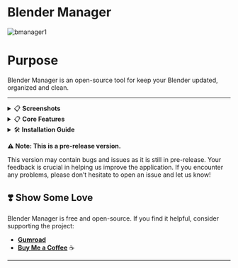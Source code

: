 # Blender Manager

![bmanager1](https://github.com/user-attachments/assets/8f9f6104-29c1-405b-b0f4-9516470f7231)


# Purpose

Blender Manager is an open-source tool for keep your Blender updated, organized and clean.


---

<details>
<summary>📋 <strong>Screenshots</strong></summary>

 ![1](https://github.com/user-attachments/assets/97cfd485-9be2-42ab-ad28-adf1b9282437)
  
![1 5](https://github.com/user-attachments/assets/f8d9634f-9d74-4317-9b28-c7606caca572)

![2](https://github.com/user-attachments/assets/f507a55a-55c9-48ed-9df9-3267f454ea41)

![3](https://github.com/user-attachments/assets/fd72d7ef-4dd0-4d69-8edf-70231bd736f2)

![4](https://github.com/user-attachments/assets/8d856750-9358-4f2b-9ed4-d9d81e0c687e)

![5](https://github.com/user-attachments/assets/7325f458-e405-41d5-a225-7df15ff6b1f1)

![6](https://github.com/user-attachments/assets/e388930a-c6df-4d6e-977b-c1509e2e734f)

![7](https://github.com/user-attachments/assets/8eb8e308-550b-490f-8195-4fc44250c4f0)

![8](https://github.com/user-attachments/assets/918379e2-f83b-44d0-bcb8-aa92d44fa13c)

![9](https://github.com/user-attachments/assets/d2133532-b858-41e9-8471-1fafbf89131f)

![10](https://github.com/user-attachments/assets/959458f4-b859-49f9-aeda-740bf227306a)

Selected Font: SimHei



</details>

<details>
<summary>📋 <strong>Core Features</strong></summary>


## **1) Main Menu**

- **Launch Blender**: Start your main Blender version, export it, or delete it with a click.  
- **Create Project**: Create a new project with reference images, a base mesh, and custom startup settings.  
- **Check Updates**: Check for the latest Blender version and update if needed.  
- **Preferences**: Customize the Blender Manager interface theme, fonts, sizes, and transparency.  
- **General Settings**: Configure general options like addon setup, auto-updates, launch behavior, and data reset.  
- **Blender Settings**: Export, import, or transfer settings between Blender versions.  
- **Recent Projects**: View, open, or delete recently accessed projects and check time spent.  
- **Help Section**: Access documentation, contributor credits, and donation options.  
- **Version Info**: View installed versions and update if an outdated version is detected.

---

## **2) Addon Management**

- **Add Addon**: Import Blender addons from your computer.  
- **Refresh**: Update the addon list after changes.  
- **Version Selection**: Choose a Blender version to view its addons.  
- **Addon List & Right-Click**: Manage addons by deleting, duplicating, activating, deactivating, or viewing info and documentation.

---

## **3) Project Management**

- **Add Project**: Import existing Blender projects into the manager.  
- **Refresh**: Refresh the project list to reflect recent changes.  
- **Project List**: Organize, drag and drop, and manage your project hierarchy.  
- **Project Info & Right-Click**: Rename, open, move, delete, export, or view project details and previews.

---

## **4) Version Management**

- **OS & Architecture**: Select your operating system and architecture for compatibility.  
- **Get Versions**: List official stable or experimental Blender releases.  
- **Install**: Download and install selected Blender versions.  
- **Release Notes**: Read about new features and updates in each release.  
- **Installed Versions**: View, refresh, create shortcuts, or delete installed Blender versions.  
- **Buttons**: Launch, open with factory settings, or set as the main version.

---

## **5) Render Management**

- **Render List**: Display renders with file size, resolution, and modification date.  
- **Browse**: Import render files from your computer.  
- **Open**: Preview selected renders.  
- **Refresh**: Update the render list after changes.  
- **Delete**: Permanently delete selected render files from your system.  
- **Render Notes**: Add personal notes or comments to your renders.

</details>



<details>
<summary>🛠️ <strong>Installation Guide</strong></summary>

Follow these steps to install and set up Blender Manager on your system.

---

### **Step 1: Download and Extract the ZIP File**

1. **Download the Blender Manager ZIP file**  
   📥 [**Download Latest Release**](https://github.com/verlorengest/BlenderManager/releases)

2. **Extract the ZIP file** to a location of your choice:
   - Right-click the ZIP file and select **"Extract All"** or use a tool like **WinRAR** or **7-Zip**.
   - After extraction, you’ll find a folder named **"BlenderManager"**.

---

### **Step 2: Launch Blender Manager**

1. Open the **BlenderManager** folder.
2. Double-click on **`blender_manager.exe`** to start the application.
   - If a security prompt appears, click **"Run Anyway"**.
3. Install Blender by clicking Launch Blender in Main Menu
4. Select the option which suits you.
5. Note: If the Blender Manager addon doesn't appear in the Preferences or Addon Management tab, go to Settings -> Setup Addon or try installing it manually.

---


### 🎉 **You're All Set!**

Blender Manager is now installed and ready to enhance your Blender workflow. Enjoy streamlined project management and efficient tool integration!

---


# How to Run BlenderManager from Source

Follow the instructions below to clone, set up, and run **BlenderManager** from the source code. Ensure you have Python installed on your system (version 3.10 or higher is recommended).

---

## Prerequisites

1. **Python Installation**: Ensure Python 3.10+ is installed and added to your system's PATH. You can download Python from the [official Python website](https://www.python.org/downloads/).

2. **Git Installation**: Ensure Git is installed on your system. You can download Git from [here](https://git-scm.com/downloads).

---

## Steps to Run the Project

### Step 1: Clone the Repository
Use the following command to clone the BlenderManager repository to your local machine:
```bash
git clone https://github.com/verlorengest/BlenderManager.git
```

Navigate to the project directory:
```bash
cd BlenderManager
```

### Step 2: Install Dependencies
Create a virtual environment (optional but recommended):
```bash
python -m venv venv
```

Activate the virtual environment:
- **Windows**:
  ```bash
  venv\Scripts\activate
  ```
- **macOS/Linux**:
  ```bash
  source venv/bin/activate
  ```

Install the required dependencies:
```bash
pip install -r requirements.txt
```

### Step 3: Run BlenderManager
Run the application using the following command:
```bash
python blender_manager.py
```

---

## Additional Notes
- Ensure you have **Blender** installed or configure the application to detect an existing Blender installation. If Blender is not installed, the app will prompt you to install it.
- The application may require elevated permissions to access certain directories or system settings, depending on your operating system.
- **themes** Folder should be inside of \Lib\site-packages\ttkbootstrap
- For further assistance or issues, please open a ticket on the [GitHub Issues Page](https://github.com/verlorengest/BlenderManager/issues).

---



</details>




**⚠️ Note: This is a pre-release version.**

This version may contain bugs and issues as it is still in pre-release. Your feedback is crucial in helping us improve the application. If you encounter any problems, please don’t hesitate to open an issue and let us know!


## ❣️ Show Some Love

Blender Manager is free and open-source. If you find it helpful, consider supporting the project:

- [**Gumroad**](https://verloren.gumroad.com/l/blendermanager)  
- [**Buy Me a Coffee**](https://buymeacoffee.com/verlorengest) ☕


---
